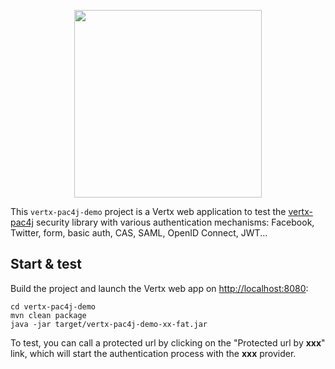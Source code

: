 <p align="center">
  <img src="https://pac4j.github.io/pac4j/img/logo-vertx.png" width="300" />
</p>

This `vertx-pac4j-demo` project is a Vertx web application to test the [vertx-pac4j](https://github.com/pac4j/vertx-pac4j) security library with various authentication mechanisms: Facebook, Twitter, form, basic auth, CAS, SAML, OpenID Connect, JWT...

## Start & test

Build the project and launch the Vertx web app on [http://localhost:8080](http://localhost:8080):

    cd vertx-pac4j-demo
    mvn clean package
    java -jar target/vertx-pac4j-demo-xx-fat.jar

To test, you can call a protected url by clicking on the "Protected url by **xxx**" link, which will start the authentication process with the **xxx** provider.
